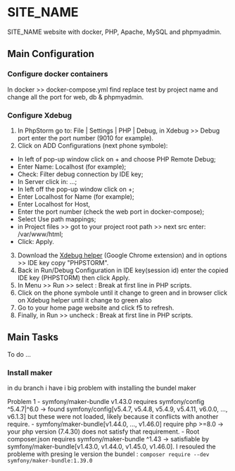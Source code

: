 # SITE_NAME

SITE_NAME website with docker, PHP, Apache, MySQL and phpmyadmin.


## Main Configuration

### Configure docker containers

In docker >> docker-compose.yml find replace test by project name and change all the port for web, db & phpmyadmin.


### Configure Xdebug

1. In PhpStorm go to: File | Settings | PHP | Debug, in Xdebug >> Debug port enter the port number (9010 for example).
2. Click on ADD Configurations (next phone symbole):
  - In left of pop-up window click on + and choose PHP Remote Debug;
  - Enter Name: Localhost (for example);
  - Check: Filter debug connection by IDE key;
  - In Server click in: ...;
  - In left off the pop-up window click on +;
  - Enter Localhost for Name (for example);
  - Enter Localhost for Host,
  - Enter the port number (check the web port in docker-compose);
  - Select Use path mappings;
  - in Project files >> got to your project root path >> next src enter: /var/www/html;
  - Click: Apply.
3. Download the [Xdebug helper](https://chrome.google.com/webstore/detail/xdebug-helper/eadndfjplgieldjbigjakmdgkmoaaaoc) (Google Chrome extension) and in options >> IDE key copy "PHPSTORM".
4. Back in Run/Debug Configuration in IDE key(session id) enter the copied IDE key (PHPSTORM) then click Apply.
5. In Menu >> Run >> select : Break at first line in PHP scripts.
6. Click on the phone symbole until it change to green and in browser click on Xdebug helper until it change to green also
7. Go to your home page website and click f5 to refresh.
8. Finally, in Run >> uncheck : Break at first line in PHP scripts.


## Main Tasks

To do ...


### Install maker
 in du branch i have i big problem with installing the bundel maker 

  Problem 1
    - symfony/maker-bundle v1.43.0 requires symfony/config ^5.4.7|^6.0 -> found symfony/config[v5.4.7, v5.4.8, v5.4.9, v5.4.11, v6.0.0, ..., v6.1.3] but these were not loaded, likely because it conflicts with another require.
    - symfony/maker-bundle[v1.44.0, ..., v1.46.0] require php >=8.0 -> your php version (7.4.30) does not satisfy that requirement.
    - Root composer.json requires symfony/maker-bundle ^1.43 -> satisfiable by symfony/maker-bundle[v1.43.0, v1.44.0, v1.45.0, v1.46.0].
 I resouled the probleme with presing le version the bundel :
     `composer require --dev symfony/maker-bundle:1.39.0`